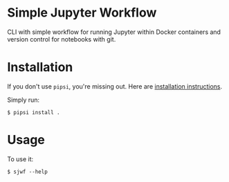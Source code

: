 # Simple Jupyter Workflow

CLI with simple workflow for running Jupyter within Docker containers and version control for notebooks with git.


# Installation

If you don't use `pipsi`, you're missing out.
Here are [installation instructions](https://github.com/mitsuhiko/pipsi#readme).

Simply run:

    $ pipsi install .


# Usage

To use it:

    $ sjwf --help


